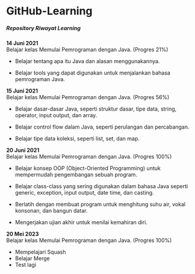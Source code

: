 # GitHub-Learning

##### Repository Riwayat Learning

**14 Juni 2021** <br>
Belajar kelas Memulai Pemrograman dengan Java. (Progres 21%)

- Belajar tentang apa itu Java dan alasan menggunakannya.

- Belajar tools yang dapat digunakan untuk menjalankan bahasa pemrograman Java.


**15 Juni 2021** <br>
Belajar kelas Memulai Pemrograman dengan Java. (Progres 56%)

  * Belajar dasar-dasar Java, seperti struktur dasar, tipe data, string, operator, input output, dan array.

  * Belajar control flow dalam Java, seperti perulangan dan percabangan.

  * Belajar tipe data koleksi, seperti list, set, dan map.

**20 Juni 2021** <br>
Belajar kelas Memulai Pemrograman dengan Java. (Progres 100%)

  + Belajar konsep OOP (Object-Oriented Programming) untuk mempermudah pengembangan sebuah program.

  + Belajar class-class yang sering digunakan dalam bahasa Java seperti generic, exception, input output, date time, dan casting. 

  + Berlatih dengan membuat program untuk menghitung suhu air, vokal konsonan, dan bangun datar. 

  + Mengerjakan ujian akhir untuk menilai kemahiran diri.

**20 Mei 2023** <br>
Belajar kelas Memulai Pemrograman dengan Java. (Progres 100%)

  + Mempelajari Squash
  + Belajar Merge
  + Test lagi
